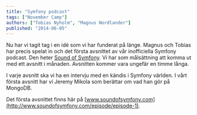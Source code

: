 ```yaml
---
title: "Symfony podcast"
tags: ["November Camp"]
authors: ["Tobias Nyholm", "Magnus Nordlander"]
published: "2014-06-05"
---
```


Nu har vi tagit tag i en idé som vi har funderat på länge. Magnus och Tobias har precis spelat in och det första
avsnittet av vår inofficiella Symfony podcast. Den heter [Sound of Symfony](http://www.soundofsymfony.com/). Vi
har som målsättning att komma ut med ett avsnitt i månaden. Avsnitten kommer vara ungefär en timme långa.

I varje avsnitt ska vi ha en intervju med en kändis i Symfony världen. I vårt första avsnitt har vi Jeremy Mikola som
berättar om vad han gör på MongoDB.

Det första avsnittet finns här på [www.soundofsymfony.com](http://www.soundofsymfony.com/episode/episode-1).
